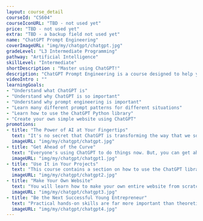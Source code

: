 ```yaml
---
layout: course_detail
courseId: "CS604"
courseIconURL: "TBD - not used yet"
price: "TBD - not used yet"
extra: "TBD - a backup field not used yet"
name: "ChatGPT Prompt Engineering"
coverImageURL: "img/my/chatgpt/chatgpt.jpg"
gradeLevel: "L3 Intermediate Programming"
pathway: "Artificial Intelligence"
skillLevel: "Intermediate"
shortDescription : "Master using ChatGPT!"
description: "ChatGPT Prompt Engineering is a course designed to help you get the most out of ChatGPT. Get ahead of the curve by training your ChatGPT to do as you command using simple but effective prompt engineering techniques."
videoIntro : ""
learningGoals:
- "Understand what ChatGPT is"
- "Understand why ChatGPT is so important"
- "Understand why prompt engineering is important"
- "Learn many different prompt patterns for different situations"
- "Learn how to use the ChatGPT Python library"
- "Create your own simple website using ChatGPT"
promotions:
- title: "The Power of AI at Your Fingertips"
  text: "It's no secret that ChatGPT is transforming the way that we solve everyday problems. Go beyond that by learning how to make ChatGPT do nearly anything you need it to."
  imageURL: "img/my/chatgpt/chatgpt.jpg"
- title: "Get Ahead of the Curve"
  text: "Everyone's using ChatGPT to do things now. But, you can get ahead of the curve and learn advanced tips and tricks with ChatGPT to get things done quicker."
  imageURL: "img/my/chatgpt/chatgpt1.jpg"
- title: "Use It in Your Projects"
  text: "This course contains a section on how to use the ChatGPT library for Python. Use this library in your own Python projects and you can submit those into competitions."
  imageURL: "img/my/chatgpt/chatgpt2.jpg"
- title: "Make Your Own Website"
  text: "You will learn how to make your own entire website from scratch, that also uses the power of ChatGPT to help users who visit."
  imageURL: "img/my/chatgpt/chatgpt3.jpg"
- title: "Be the Next Successful Young Entrepreneur"
  text: "Practical hands-on skills are far more important than theoretical knowledge. Every course is designed for students to learn how to turn an idea for a game into a practical reality through hard work. Young little entrepreneurs are developed during these challenges."
  imageURL: "img/my/chatgpt/chatgpt4.jpg"
---
```

